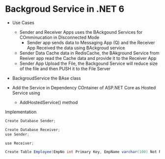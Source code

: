 # Backgroud Service in .NET 6

- Use Cases

	- Sender and Receiver Apps uses the BAckgound Services for COmminucation in DIsconnected Mode	
		- Sender app sends data to Messaging App (Q) and the Receiver App Received the data using BAckgroud service
	- Sender Data Cache data in RedisCache, the BAkground Service from Reeiver app read the Cache data and provide it to the Receiver App
	- Sender App Upload the File, the Backgound Service will reduce size of the file and then PUSH it to the File Server
- BackgroudService the BAse class
- Add the Service in Dependency COntainer of ASP.NET Core as Hosted Service using
	- AddHostedService() method


Implementation
```` c#
Create Database Sender;

Create Database Receiver;
use Sender;

use Receiver;

Create Table Employee(EmpNo int Primary Key, EmpName varchar(100) Not Null)
````
